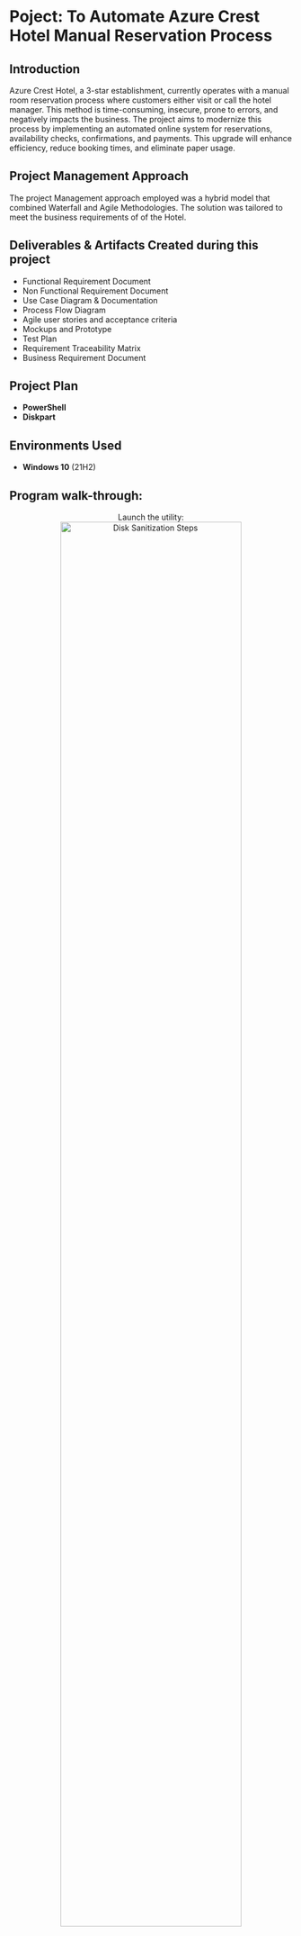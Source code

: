 <h1>Poject: To Automate Azure Crest Hotel Manual Reservation Process</h1>


<h2>Introduction</h2>
Azure Crest Hotel, a 3-star establishment, currently operates with a manual room reservation process where customers either visit or call the hotel manager. This method is time-consuming, insecure, prone to errors, and negatively impacts the business. The project aims to modernize this process by implementing an automated online system for reservations, availability checks, confirmations, and payments. This upgrade will enhance efficiency, reduce booking times, and eliminate paper usage.
<br />
<h2>Project Management Approach</h2>
The project Management approach employed was a hybrid model that combined Waterfall and Agile Methodologies. The solution was tailored to meet the business requirements of of the Hotel.

<h2>Deliverables & Artifacts Created during this project</h2>

- Functional Requirement Document
- Non Functional Requirement Document
- Use Case Diagram & Documentation
- Process Flow Diagram 
- Agile user stories and acceptance criteria
- Mockups and Prototype
- Test Plan
- Requirement Traceability Matrix
- Business Requirement Document


<h2>Project Plan </h2>

- <b>PowerShell</b> 
- <b>Diskpart</b>

<h2>Environments Used </h2>

- <b>Windows 10</b> (21H2)

<h2>Program walk-through:</h2>

<p align="center">
Launch the utility: <br/>
<img src="https://i.imgur.com/62TgaWL.png" height="80%" width="80%" alt="Disk Sanitization Steps"/>
<br />
<br />
Select the disk:  <br/>
<img src="https://i.imgur.com/tcTyMUE.png" height="80%" width="80%" alt="Disk Sanitization Steps"/>
<br />
<br />
Enter the number of passes: <br/>
<img src="https://i.imgur.com/nCIbXbg.png" height="80%" width="80%" alt="Disk Sanitization Steps"/>
<br />
<br />
Confirm your selection:  <br/>
<img src="https://i.imgur.com/cdFHBiU.png" height="80%" width="80%" alt="Disk Sanitization Steps"/>
<br />
<br />
Wait for process to complete (may take some time):  <br/>
<img src="https://i.imgur.com/JL945Ga.png" height="80%" width="80%" alt="Disk Sanitization Steps"/>
<br />
<br />
Sanitization complete:  <br/>
<img src="https://i.imgur.com/K71yaM2.png" height="80%" width="80%" alt="Disk Sanitization Steps"/>
<br />
<br />
Observe the wiped disk:  <br/>
<img src="https://i.imgur.com/AeZkvFQ.png" height="80%" width="80%" alt="Disk Sanitization Steps"/>
</p>

<!--
 ```diff
- text in red
+ text in green
! text in orange
# text in gray
@@ text in purple (and bold)@@
```
--!>
